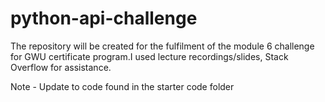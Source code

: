 # python-api-challenge
The repository will be created for the fulfilment of the module 6 challenge for GWU certificate program.I used lecture recordings/slides, Stack Overflow for assistance.

Note - Update to code found in the starter code folder
